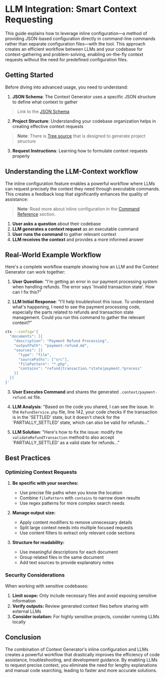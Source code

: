 # LLM Integration: Smart Context Requesting

This guide explains how to leverage inline configuration—a method of providing JSON-based configuration directly in
command-line commands rather than separate configuration files—with the tool. This approach creates an
efficient workflow between LLMs and your codebase for context-gathering and problem-solving, enabling on-the-fly context
requests without the need for predefined configuration files.

## Getting Started

Before diving into advanced usage, you need to understand:

1. **JSON Schema**: The Context Generator uses a specific JSON structure to define what context to gather

> Link to the [JSON Schema](https://raw.githubusercontent.com/context-hub/generator/refs/heads/main/json-schema.json)

2. **Project Structure**: Understanding your codebase organization helps in creating effective context requests

> **Note**: There is [Tree source](/sources/tree-source) that is designed to generate project structure

3. **Request Instructions**: Learning how to formulate context requests properly

## Understanding the LLM-Context workflow

The inline configuration feature enables a powerful workflow where LLMs can request precisely the context they need
through executable commands. This creates a feedback loop that significantly enhances the quality of assistance:

> **Note**: Read more about inline configuration in
> the [Command Reference](/getting-started/command-reference#inline-configuration) section.

1. **User asks a question** about their codebase
2. **LLM generates a context request** as an executable command
3. **User runs the command** to gather relevant context
4. **LLM receives the context** and provides a more informed answer

## Real-World Example Workflow

Here's a complete workflow example showing how an LLM and the Context Generator can work together:

1. **User Question**:
   "I'm getting an error in our payment processing system when handling refunds. The error says 'Invalid transaction
   state'. How can I fix this?"

2. **LLM Initial Response**:
   "I'll help troubleshoot this issue. To understand what's happening, I need to see the payment processing code,
   especially the parts related to refunds and transaction state management. Could you run this command to gather the
   relevant context?"

```bash
ctx --config='{
  "documents": [{
    "description": "Payment Refund Processing",
    "outputPath": "payment-refund.md",
    "sources": [{
      "type": "file",
      "sourcePaths": ["src"],
      "filePattern": "*.php",
      "contains": "refund|transaction.*state|payment.*process"
    }]
  }]
}'
```

3. **User Executes Command** and shares the generated `.context/payment-refund.md` file.

4. **LLM Analysis**:
   "Based on the code you shared, I can see the issue. In the `RefundService.php` file, line 142, your code checks if
   the transaction is in the 'SETTLED' state, but it doesn't check for the 'PARTIALLY_SETTLED' state, which can also be
   valid for refunds..."

5. **LLM Solution**:
   "Here's how to fix the issue: modify the `validateRefundTransaction` method to also accept 'PARTIALLY_SETTLED' as a
   valid state for refunds..."

## Best Practices

### Optimizing Context Requests

1. **Be specific with your searches:**
    - Use precise file paths when you know the location
    - Combine `filePattern` with `contains` to narrow down results
    - Use regex patterns for more complex search needs

2. **Manage output size:**
    - Apply content modifiers to remove unnecessary details
    - Split large context needs into multiple focused requests
    - Use content filters to extract only relevant code sections

3. **Structure for readability:**
    - Use meaningful descriptions for each document
    - Group related files in the same document
    - Add text sources to provide explanatory notes

### Security Considerations

When working with sensitive codebases:

1. **Limit scope:** Only include necessary files and avoid exposing sensitive information
2. **Verify outputs:** Review generated context files before sharing with external LLMs
3. **Consider isolation:** For highly sensitive projects, consider running LLMs locally

## Conclusion

The combination of Context Generator's inline configuration and LLMs creates a powerful workflow that drastically
improves the efficiency of code assistance, troubleshooting, and development guidance. By enabling LLMs to request
precise context, you eliminate the need for lengthy explanations and manual code searching, leading to faster and more
accurate solutions.